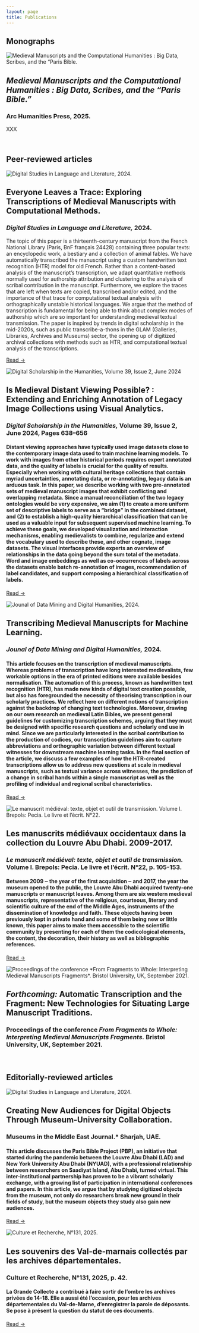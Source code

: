 ```yaml
---
layout: page
title: Publications
---
```


## Monographs

<section class="pub-card">
  <img src="/assets/img/medievallunch.jpg" alt="Medieval Manuscripts and the Computational Humanities : Big Data, Scribes, and the “Paris Bible.">
  <div class="pub-body">
    <h2><i>Medieval Manuscripts and the Computational Humanities : Big Data, Scribes, and the “Paris Bible.”</i></h2>
    <h3>Arc Humanities Press, 2025.</h3>
    <p class="pub-abstract">
        XXX    </p>
  </div>
</section>

<br>

<!-- Duplicate the block above for each publication -->

## Peer-reviewed articles

<div class="pub-list">

  <!-- Publication 1 -->
  <section class="pub-card">
    <img src="/assets/img/DigitalStudiesinLanguageandLiterature.jpg" alt="Digital Studies in Language and Literature, 2024.">
    <div class="pub-body">
      <h2>Everyone Leaves a Trace: Exploring Transcriptions of  Medieval Manuscripts with Computational Methods.</h2>
      <h3><i>Digital Studies in Language and Literature,</i> 2024.</h3>
      <p class="pub-abstract">
              The topic of this paper is a thirteenth-century manuscript from the French National Library (Paris, BnF français 24428) containing three popular texts: an encyclopedic work, a bestiary and a collection of animal fables. We have automatically transcribed the manuscript using a custom handwritten text recognition (HTR) model for old French. Rather than a content-based analysis of the manuscript’s transcription, we adapt quantitative methods normally used for authorship attribution and clustering to the analysis of scribal contribution in the manuscript. Furthermore, we explore the traces that are left when texts are copied, transcribed and/or edited, and the importance of that trace for computational textual analysis with orthographically unstable historical languages. We argue that the method of transcription is fundamental for being able to think about complex modes of authorship which are so important for understanding medieval textual transmission. The paper is inspired by trends in digital scholarship in the mid-2020s, such as public transcribe-a-thons in the GLAM (Galleries, Libraries, Archives and Museums) sector, the opening up of digitized archival collections with methods such as HTR, and computational textual analysis of the transcriptions.
      </p>
      <p class="pub-links">
        <a class="btn btn-primary" href="https://www.degruyterbrill.com/document/doi/10.1515/dsll-2024-0012/html?srsltid=AfmBOoozqaZdRXvvjMDAu3u-2VeqYnMN-MYPz0dWLXYcB6rhNJQ_Nu5L" target="_blank" rel="noopener">Read →</a>
      </p>
    </div>
  </section>

  <!-- Publication 2 -->
  <section class="pub-card">
    <img src="/assets/img/DSH2024.jpg" alt="Digital Scholarship in the Humanities, Volume 39, Issue 2, June 2024" loading="lazy">
    <div class="pub-body">
      <h2>Is Medieval Distant Viewing Possible? : Extending and Enriching Annotation of Legacy Image Collections using Visual Analytics.</h2>
      <h3><i>Digital Scholarship in the Humanities,</i> Volume 39, Issue 2, June 2024, Pages 638–656</h3>
      <p class="pub-abstract">
        <h4>Distant viewing approaches have typically used image datasets close to the contemporary image data used to train machine learning models. To work with images from other historical periods requires expert annotated data, and the quality of labels is crucial for the quality of results. Especially when working with cultural heritage collections that contain myriad uncertainties, annotating data, or re-annotating, legacy data is an arduous task. In this paper, we describe working with two pre-annotated sets of medieval manuscript images that exhibit conflicting and overlapping metadata. Since a manual reconciliation of the two legacy ontologies would be very expensive, we aim (1) to create a more uniform set of descriptive labels to serve as a “bridge” in the combined dataset, and (2) to establish a high-quality hierarchical classification that can be used as a valuable input for subsequent supervised machine learning. To achieve these goals, we developed visualization and interaction mechanisms, enabling medievalists to combine, regularize and extend the vocabulary used to describe these, and other cognate, image datasets. The visual interfaces provide experts an overview of relationships in the data going beyond the sum total of the metadata. Word and image embeddings as well as co-occurrences of labels across the datasets enable batch re-annotation of images, recommendation of label candidates, and support composing a hierarchical classification of labels.</h4>
      </p>
      <p class="pub-links">
        <a class="btn btn-primary" href="https://academic.oup.com/dsh/article-abstract/39/2/638/7656987?redirectedFrom=fulltext" target="_blank" rel="noopener">Read →</a>
      </p>
    </div>
  </section>


  <!-- Publication 3 -->
  <section class="pub-card">
    <img src="/assets/img/JDMDH.jpg" alt="Jounal of Data Mining and Digital Humanities, 2024." loading="lazy">
    <div class="pub-body">
      <h2>Transcribing Medieval Manuscripts for Machine Learning.</h2>
      <h3><i>Jounal of Data Mining and Digital Humanities,</i> 2024.</h3>
      <p class="pub-abstract">
            <h4>This article focuses on the transcription of medieval manuscripts. Whereas problems of transcription have long interested medievalists, few workable options in the era of printed editions were available besides normalisation. The automation of this process, known as handwritten text recognition (HTR), has made new kinds of digital text creation possible, but also has foregrounded the necessity of theorising transcription in our scholarly practices. We reflect here on different notions of transcription against the backdrop of changing text technologies. Moreover, drawing on our own research on medieval Latin Bibles, we present general guidelines for customizing transcription schemes, arguing that they must be designed with specific research questions and scholarly end use in mind. Since we are particularly interested in the scribal contribution to the production of codices, our transcription guidelines aim to capture abbreviations and orthographic variation between different textual witnesses for downstream machine learning tasks. In the final section of the article, we discuss a few examples of how the HTR-created transcriptions allow us to address new questions at scale in medieval manuscripts, such as textual variance across witnesses, the prediction of a change in scribal hands within a single manuscript as well as the profiling of individual and regional scribal characteristics.</h4>
      </p>
      <p class="pub-links">
        <a class="btn btn-primary" href="https://jdmdh.episciences.org/11090" target="_blank" rel="noopener">Read →</a>
      </p>
    </div>
  </section>


  <!-- Publication 4 -->
  <section class="pub-card">
    <img src="/assets/img/pecia.jpg" alt="Le manuscrit médiéval: texte, objet et outil de transmission. Volume I. Brepols: Pecia. Le livre et l’écrit. N°22." loading="lazy">
    <div class="pub-body">
      <h2>Les manuscrits médiévaux occidentaux dans la collection du Louvre Abu Dhabi. 2009-2017.</h2>
      <h3><i>Le manuscrit médiéval: texte, objet et outil de transmission.</i> Volume I. Brepols: Pecia. Le livre et l’écrit. N°22, p. 105-153.</h3>
      <p class="pub-abstract">
            <h4>Between 2009 ‒ the year of the first acquisition ‒ and 2017, the year the museum opened to the public, the Louvre Abu Dhabi acquired twenty-one manuscripts or manuscript leaves. Among them are six western medieval manuscripts, representative of the religious, courteous, literary and scientific culture of the end of the Middle Ages, instruments of the dissemination of knowledge and faith. These objects having been previously kept in private hand and some of them being new or little known, this paper aims to make them accessible to the scientific community by presenting for each of them the codicological elements, the content, the decoration, their history as well as bibliographic references.</h4>
     </p>
      <p class="pub-links">
        <a class="btn btn-primary" href="https://www.brepolsonline.net/doi/abs/10.1484/J.PECIA.5.123973?journalCode=pecia" target="_blank" rel="noopener">Read →</a>
      </p>
    </div>
  </section>


  
<!-- Publication X -->
  <section class="pub-card">
    <img src="/assets/img/pecia.jpg" alt="Proceedings of the conference *From Fragments to Whole: Interpreting Medieval Manuscripts Fragments*. Bristol University, UK, September 2021." loading="lazy">
    <div class="pub-body">
      <h2><i>Forthcoming:</i> Automatic Transcription and the Fragment: New Technologies for Situating Large Manuscript Traditions.</h2>
      <h3>Proceedings of the conference <i>From Fragments to Whole: Interpreting Medieval Manuscripts Fragments.</i> Bristol University, UK, September 2021.</h3>
      <p class="pub-abstract">
            <h4></h4>
     </p>
    </div>
  </section>

</div>

<br>


## Editorially-reviewed articles

<div class="pub-list">

<!-- Publication 1 -->
  <section class="pub-card">
    <img src="/assets/img/MMEJ.jpg" alt="Digital Studies in Language and Literature, 2024.">
    <div class="pub-body">
      <h2>Creating New Audiences for Digital Objects Through Museum-University Collaboration.</h2>
      <h3>Museums in the Middle East Journal.* Sharjah, UAE.</h3>
      <p class="pub-abstract">
              <h4>This article discusses the Paris Bible Project (PBP), an initiative that started during the pandemic between the Louvre Abu Dhabi (LAD) and New York University Abu Dhabi (NYUAD), with a professional relationship between researchers on Saadiyat Island, Abu Dhabi, turned virtual. This inter-institutional partnership has proven to be a vibrant scholarly exchange, with a growing list of participation in international conferences and papers. In this article, we argue that by studying digitized objects from the museum, not only do researchers break new ground in their fields of study, but the museum objects they study also gain new audiences.</h4>
      </p>
      <p class="pub-links">
        <a class="btn btn-primary" href="https://archive.nyu.edu/handle/2451/63847" target="_blank" rel="noopener">Read →</a>
      </p>
    </div>
  </section>

  <!-- Publication 2 -->
  <section class="pub-card">
    <img src="/assets/img/culturerecherche.jpg" alt="Culture et Recherche, N°131, 2025.">
    <div class="pub-body">
      <h2>Les souvenirs des Val-de-marnais collectés par les archives départementales.</h2>
      <h3>Culture et Recherche, N°131, 2025, p. 42.</h3>
      <p class="pub-abstract">
              <h4>La Grande Collecte a contribué à faire sortir de l’ombre les archives privées de 14-18. Elle a aussi été l’occasion, pour les archives départementales du Val-de-Marne, d’enregistrer la parole de déposants. Se pose à présent la question du statut de ces documents.</h4>
      </p>
      <p class="pub-links">
        <a class="btn btn-primary" href="https://www.culture.gouv.fr/thematiques/enseignement-superieur-et-recherche/la-revue-culture-et-recherche/14-18" target="_blank" rel="noopener">Read →</a>
      </p>
    </div>
  </section>
</div>
